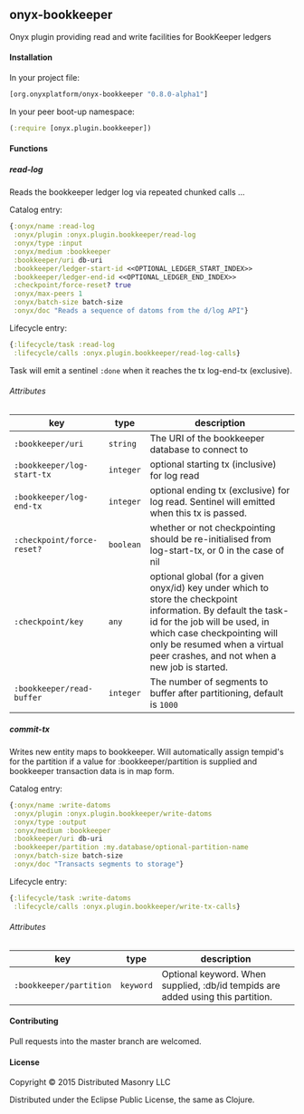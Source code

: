 ## onyx-bookkeeper

Onyx plugin providing read and write facilities for BookKeeper ledgers

#### Installation

In your project file:

```clojure
[org.onyxplatform/onyx-bookkeeper "0.8.0-alpha1"]
```

In your peer boot-up namespace:

```clojure
(:require [onyx.plugin.bookkeeper])
```

#### Functions

##### read-log

Reads the bookkeeper ledger log via repeated chunked calls ...

Catalog entry:

```clojure
{:onyx/name :read-log
 :onyx/plugin :onyx.plugin.bookkeeper/read-log
 :onyx/type :input
 :onyx/medium :bookkeeper
 :bookkeeper/uri db-uri
 :bookkeeper/ledger-start-id <<OPTIONAL_LEDGER_START_INDEX>>
 :bookkeeper/ledger-end-id <<OPTIONAL_LEDGER_END_INDEX>>
 :checkpoint/force-reset? true
 :onyx/max-peers 1
 :onyx/batch-size batch-size
 :onyx/doc "Reads a sequence of datoms from the d/log API"}
```

Lifecycle entry:

```clojure
{:lifecycle/task :read-log
 :lifecycle/calls :onyx.plugin.bookkeeper/read-log-calls}
```

Task will emit a sentinel `:done` when it reaches the tx log-end-tx
(exclusive).

###### Attributes

| key                          | type      | description
|------------------------------|-----------|------------
|`:bookkeeper/uri`                | `string`  | The URI of the bookkeeper database to connect to
|`:bookkeeper/log-start-tx`       | `integer` | optional starting tx (inclusive) for log read
|`:bookkeeper/log-end-tx`         | `integer` | optional ending tx (exclusive) for log read. Sentinel will emitted when this tx is passed.
|`:checkpoint/force-reset?`    | `boolean` | whether or not checkpointing should be re-initialised from log-start-tx, or 0 in the case of nil
|`:checkpoint/key`             | `any`     | optional global (for a given onyx/id) key under which to store the checkpoint information. By default the task-id for the job will be used, in which case checkpointing will only be resumed when a virtual peer crashes, and not when a new job is started.
|`:bookkeeper/read-buffer`        | `integer` | The number of segments to buffer after partitioning, default is `1000`

##### commit-tx

Writes new entity maps to bookkeeper. Will automatically assign tempid's for the partition
if a value for :bookkeeper/partition is supplied and bookkeeper transaction data is in map form.

Catalog entry:

```clojure
{:onyx/name :write-datoms
 :onyx/plugin :onyx.plugin.bookkeeper/write-datoms
 :onyx/type :output
 :onyx/medium :bookkeeper
 :bookkeeper/uri db-uri
 :bookkeeper/partition :my.database/optional-partition-name
 :onyx/batch-size batch-size
 :onyx/doc "Transacts segments to storage"}
```

Lifecycle entry:

```clojure
{:lifecycle/task :write-datoms
 :lifecycle/calls :onyx.plugin.bookkeeper/write-tx-calls}
```

###### Attributes

| key                          | type      | description
|------------------------------|-----------|------------
|`:bookkeeper/partition`          | `keyword` | Optional keyword. When supplied, :db/id tempids are added using this partition.

#### Contributing

Pull requests into the master branch are welcomed.

#### License

Copyright © 2015 Distributed Masonry LLC

Distributed under the Eclipse Public License, the same as Clojure.

